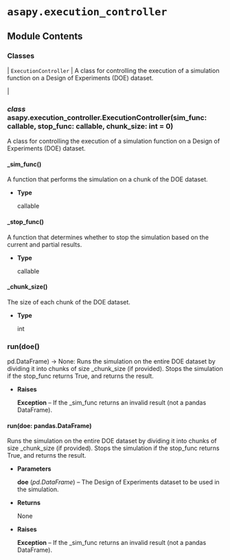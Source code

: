 # `asapy.execution_controller`

## Module Contents

### Classes

| `ExecutionController`
 | A class for controlling the execution of a simulation function on a Design of Experiments (DOE) dataset.

 |

### _class_ asapy.execution_controller.ExecutionController(sim_func: callable, stop_func: callable, chunk_size: int = 0)
A class for controlling the execution of a simulation function on a Design of Experiments (DOE) dataset.


#### _sim_func()
A function that performs the simulation on a chunk of the DOE dataset.


* **Type**

    callable



#### _stop_func()
A function that determines whether to stop the simulation based on the current and partial results.


* **Type**

    callable



#### _chunk_size()
The size of each chunk of the DOE dataset.


* **Type**

    int



### run(doe()
pd.DataFrame) -> None:
Runs the simulation on the entire DOE dataset by dividing it into chunks of size _chunk_size (if provided).
Stops the simulation if the stop_func returns True, and returns the result.


* **Raises**

    **Exception** – If the _sim_func returns an invalid result (not a pandas DataFrame).



#### run(doe: pandas.DataFrame)
Runs the simulation on the entire DOE dataset by dividing it into chunks of size _chunk_size (if provided).
Stops the simulation if the stop_func returns True, and returns the result.


* **Parameters**

    **doe** (*pd.DataFrame*) – The Design of Experiments dataset to be used in the simulation.



* **Returns**

    None



* **Raises**

    **Exception** – If the _sim_func returns an invalid result (not a pandas DataFrame).
